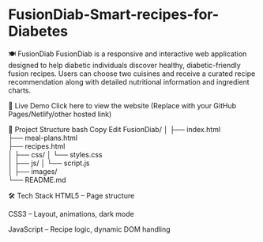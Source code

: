 # FusionDiab-Smart-recipes-for-Diabetes
🍽️ FusionDiab
FusionDiab is a responsive and interactive web application designed to help diabetic individuals discover healthy, diabetic-friendly fusion recipes. Users can choose two cuisines and receive a curated recipe recommendation along with detailed nutritional information and ingredient charts.

🔗 Live Demo
Click here to view the website (Replace with your GitHub Pages/Netlify/other hosted link)

📁 Project Structure
bash
Copy
Edit
FusionDiab/
│
├── index.html          
├── meal-plans.html     
├── recipes.html        
│
├── css/
│   └── styles.css      
│
├── js/
│   └── script.js       
│
├── images/             
└── README.md           


🛠️ Tech Stack
HTML5 – Page structure

CSS3 – Layout, animations, dark mode

JavaScript – Recipe logic, dynamic DOM handling



